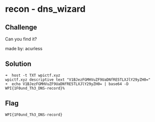 # recon - dns_wizard

## Challenge
Can you find it?

made by: acurless

## Solution
```
➜  host -t TXT wpictf.xyz
wpictf.xyz descriptive text "V1BJezFGMHVuZF9UaDNfRE5TLXJlY29yZH0="
➜  echo V1BJezFGMHVuZF9UaDNfRE5TLXJlY29yZH0= | base64 -D
WPI{1F0und_Th3_DNS-record}%
```

## Flag
```
WPI{1F0und_Th3_DNS-record}
```

